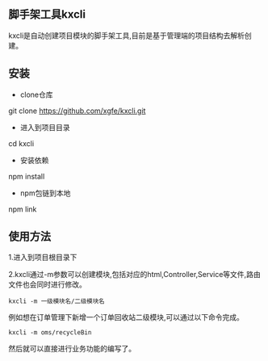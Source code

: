 ## 脚手架工具kxcli

kxcli是自动创建项目模块的脚手架工具,目前是基于管理端的项目结构去解析创建。

## 安装

- clone仓库

git clone https://github.com/xgfe/kxcli.git

- 进入到项目目录

cd kxcli

- 安装依赖

npm install

- npm包链到本地

npm link

## 使用方法

1.进入到项目根目录下

2.kxcli通过-m参数可以创建模块,包括对应的html,Controller,Service等文件,路由文件也会同时进行修改。

```
kxcli -m 一级模块名/二级模块名
```
例如想在订单管理下新增一个订单回收站二级模块,可以通过以下命令完成。

```
kxcli -m oms/recycleBin
```
然后就可以直接进行业务功能的编写了。
